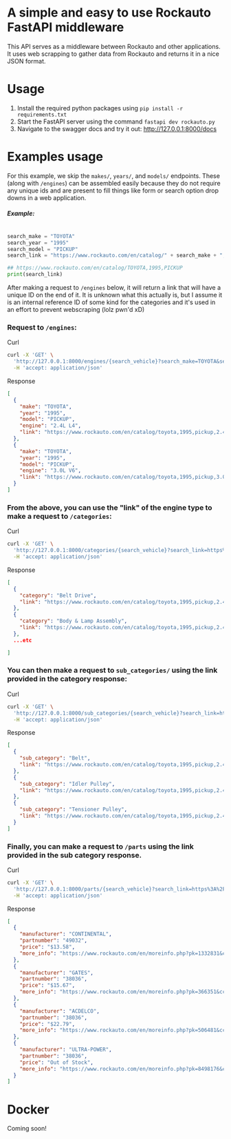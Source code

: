 # A simple and easy to use Rockauto FastAPI middleware

This API serves as a middleware between Rockauto and other applications. It uses web scrapping to gather data from Rockauto and returns it in a nice JSON format.


# Usage

1. Install the required python packages using `pip install -r requirements.txt`
2. Start the FastAPI server using the command `fastapi dev rockauto.py`
3. Navigate to the swagger docs and try it out: http://127.0.0.1:8000/docs

# Examples usage

For this example, we skip the `makes/`, `years/`, and `models/` endpoints. These (along with `/engines`) can be assembled easily because they do not require any unique ids and are present to fill things like form or search option drop downs in a web application.
##### Example:
```python

search_make = "TOYOTA"
search_year = "1995"
search_model = "PICKUP"
search_link = "https://www.rockauto.com/en/catalog/" + search_make + "," + search_year + "," + search_model

## https://www.rockauto.com/en/catalog/TOYOTA,1995,PICKUP
print(search_link)
```
After making a request to `/engines` below, it will return a link that will have a unique ID on the end of it. It is unknown what this actually is, but I assume it is an internal reference ID of some kind for the categories and it's used in an effort to prevent webscraping (lolz pwn'd xD)

### Request to `/engines`:
Curl
```bash 
curl -X 'GET' \
  'http://127.0.0.1:8000/engines/{search_vehicle}?search_make=TOYOTA&search_year=1995&search_model=PICKUP' \
  -H 'accept: application/json'
```
Response
```json
[
  {
    "make": "TOYOTA",
    "year": "1995",
    "model": "PICKUP",
    "engine": "2.4L L4",
    "link": "https://www.rockauto.com/en/catalog/toyota,1995,pickup,2.4l+l4,1278097"
  },
  {
    "make": "TOYOTA",
    "year": "1995",
    "model": "PICKUP",
    "engine": "3.0L V6",
    "link": "https://www.rockauto.com/en/catalog/toyota,1995,pickup,3.0l+v6,1278110"
  }
]
```
### From the above, you can use the "link" of the engine type to make a request to `/categories`:
Curl
```bash
curl -X 'GET' \
  'http://127.0.0.1:8000/categories/{search_vehicle}?search_link=https%3A%2F%2Fwww.rockauto.com%2Fen%2Fcatalog%2Ftoyota%2C1995%2Cpickup%2C2.4l%2Bl4%2C1278097' \
  -H 'accept: application/json'

  ```
Response
```json
[
  {
    "category": "Belt Drive",
    "link": "https://www.rockauto.com/en/catalog/toyota,1995,pickup,2.4l+l4,1278097,belt+drive"
  },
  {
    "category": "Body & Lamp Assembly",
    "link": "https://www.rockauto.com/en/catalog/toyota,1995,pickup,2.4l+l4,1278097,body+&+lamp+assembly"
  },
  ...etc

]
```
### You can then make a request to `sub_categories/` using the link provided in the category response:
Curl
```bash
curl -X 'GET' \
  'http://127.0.0.1:8000/sub_categories/{search_vehicle}?search_link=https%3A%2F%2Fwww.rockauto.com%2Fen%2Fcatalog%2Ftoyota%2C1995%2Cpickup%2C2.4l%2Bl4%2C1278097%2Cbelt%2Bdrive' \
  -H 'accept: application/json'
```
Response
```json
[
  {
    "sub_category": "Belt",
    "link": "https://www.rockauto.com/en/catalog/toyota,1995,pickup,2.4l+l4,1278097,belt+drive,belt,8900"
  },
  {
    "sub_category": "Idler Pulley",
    "link": "https://www.rockauto.com/en/catalog/toyota,1995,pickup,2.4l+l4,1278097,belt+drive,idler+pulley,6956"
  },
  {
    "sub_category": "Tensioner Pulley",
    "link": "https://www.rockauto.com/en/catalog/toyota,1995,pickup,2.4l+l4,1278097,belt+drive,tensioner+pulley,10346"
  }
]
```


### Finally, you can make a request to `/parts` using the link provided in the sub category response.
Curl
```bash 
curl -X 'GET' \
  'http://127.0.0.1:8000/parts/{search_vehicle}?search_link=https%3A%2F%2Fwww.rockauto.com%2Fen%2Fcatalog%2Ftoyota%2C1995%2Cpickup%2C2.4l%2Bl4%2C1278097%2Cbelt%2Bdrive%2Ctensioner%2Bpulley%2C10346' \
  -H 'accept: application/json'
```
Response
```json
[
  {
    "manufacturer": "CONTINENTAL",
    "partnumber": "49032",
    "price": "$13.58",
    "more_info": "https://www.rockauto.com/en/moreinfo.php?pk=1332831&cc=1278097&pt=10346"
  },
  {
    "manufacturer": "GATES",
    "partnumber": "38036",
    "price": "$15.67",
    "more_info": "https://www.rockauto.com/en/moreinfo.php?pk=366351&cc=1278097&pt=10346"
  },
  {
    "manufacturer": "ACDELCO",
    "partnumber": "38036",
    "price": "$22.79",
    "more_info": "https://www.rockauto.com/en/moreinfo.php?pk=506481&cc=1278097&pt=10346"
  },
  {
    "manufacturer": "ULTRA-POWER",
    "partnumber": "38036",
    "price": "Out of Stock",
    "more_info": "https://www.rockauto.com/en/moreinfo.php?pk=8498176&cc=1278097&pt=10346"
  }
]
```



# Docker 
Coming soon!
